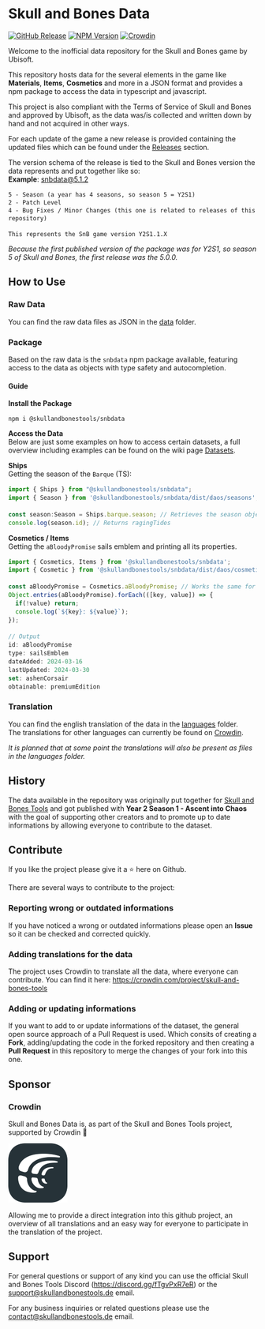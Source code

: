 # Skull and Bones Data
[![GitHub Release](https://img.shields.io/github/v/release/SkullAndBonesTools/SkullAndBonesData?include_prereleases&sort=semver&display_name=release&style=for-the-badge&logo=github&labelColor=1f2328&color=aliceblue)](https://github.com/SkullAndBonesTools/SkullAndBonesData/releases/latest) [![NPM Version](https://img.shields.io/npm/v/%40skullandbonestools%2Fsnbdata?style=for-the-badge&logo=npm&color=%23c60000&labelColor=1f2328)](https://www.npmjs.com/package/@skullandbonestools/snbdata) [![Crowdin](https://img.shields.io/badge/Crowdin-green?style=for-the-badge&logo=crowdin&labelColor=1f2328)](https://crowdin.com/project/skull-and-bones-tools)

Welcome to the inofficial data repository for the Skull and Bones game by Ubisoft.

This repository hosts data for the several elements in the game like **Materials**, **Items**, **Cosmetics** and more in a JSON format and provides a npm package to access the data in typescript and javascript.

This project is also compliant with the Terms of Service of Skull and Bones and approved by Ubisoft, as the data was/is collected and written down by hand and not acquired in other ways. 

For each update of the game a new release is provided containing the updated files which can be found under the [Releases](https://github.com/SkullAndBonesTools/SkullAndBonesData/releases) section.

The version schema of the release is tied to the Skull and Bones version the data represents and put together like so:\
**Example**: snbdata@5.1.2
```
5 - Season (a year has 4 seasons, so season 5 = Y2S1)
2 - Patch Level
4 - Bug Fixes / Minor Changes (this one is related to releases of this repository)

This represents the SnB game version Y2S1.1.X
```

*Because the first published version of the package was for Y2S1, so season 5 of Skull and Bones, the first release was the 5.0.0.*

## How to Use
### Raw Data
You can find the raw data files as JSON in the [data](https://github.com/SkullAndBonesTools/SkullAndBonesData/tree/main/data) folder.

### Package
Based on the raw data is the `snbdata` npm package available, featuring access to the data as objects with type safety and autocompletion.

#### Guide
**Install the Package**
```
npm i @skullandbonestools/snbdata
```

**Access the Data**\
Below are just some examples on how to access certain datasets, a full overview including examples can be found on the wiki page [Datasets](https://github.com/SkullAndBonesTools/SkullAndBonesData/wiki/Datasets).

**Ships**\
Getting the season of the `Barque` (TS):
```typescript
import { Ships } from "@skullandbonestools/snbdata";
import { Season } from '@skullandbonestools/snbdata/dist/daos/seasons';

const season:Season = Ships.barque.season; // Retrieves the season object for the barque
console.log(season.id); // Returns ragingTides
```

**Cosmetics / Items**\
Getting the `aBloodyPromise` sails emblem and printing all its properties.
```javascript
import { Cosmetics, Items } from '@skullandbonestools/snbdata';
import { Cosmetic } from '@skullandbonestools/snbdata/dist/daos/cosmetics'; //TS type

const aBloodyPromise = Cosmetics.aBloodyPromise; // Works the same for items e.g. Items.heydensGuard
Object.entries(aBloodyPromise).forEach(([key, value]) => {
  if(!value) return;
  console.log(`${key}: ${value}`);
});

// Output
id: aBloodyPromise
type: sailsEmblem
dateAdded: 2024-03-16
lastUpdated: 2024-03-30
set: ashenCorsair
obtainable: premiumEdition
```

### Translation
You can find the english translation of the data in the [languages](https://github.com/SkullAndBonesTools/SkullAndBonesData/tree/main/languages/en) folder.\
The translations for other languages can currently be found on [Crowdin](#adding-translations-for-the-data).

*It is planned that at some point the translations will also be present as files in the languages folder.*

## History
The data available in the repository was originally put together for [Skull and Bones Tools](https://skullandbonestools.de) and got published with **Year 2 Season 1 - Ascent into Chaos** with the goal of supporting other creators and to promote up to date informations by allowing everyone to contribute to the dataset. 

## Contribute
If you like the project please give it a ⭐ here on Github.

There are several ways to contribute to the project:

### Reporting wrong or outdated informations
If you have noticed a wrong or outdated informations please open an **Issue** so it can be checked and corrected quickly.

### Adding translations for the data
The project uses Crowdin to translate all the data, where everyone can contribute.
You can find it here: https://crowdin.com/project/skull-and-bones-tools

### Adding or updating informations
If you want to add to or update informations of the dataset, the general open source approach of a Pull Request is used.
Which consits of creating a **Fork**, adding/updating the code in the forked repository and then creating a **Pull Request** in this repository to merge the changes of your fork into this one.


## Sponsor
### Crowdin
Skull and Bones Data is, as part of the Skull and Bones Tools project, supported by Crowdin 💚

[![Crowdin](/assets/crowdin-logo-dark.png)](https://crowdin.com/)

Allowing me to provide a direct integration into this github project, an overview of all translations and an easy way for everyone to participate in the translation of the project.

## Support
For general questions or support of any kind you can use the official Skull and Bones Tools Discord (https://discord.gg/fTgvPxR7eR) or the support@skullandbonestools.de email.

For any business inquiries or related questions please use the contact@skullandbonestools.de email.